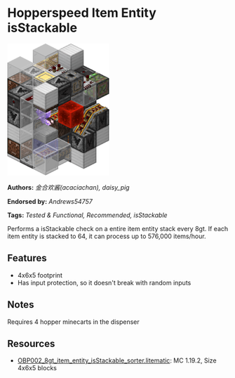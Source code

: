 # Hopperspeed Item Entity isStackable
<img alt="isStackable_simple.png" src="images/isStackable_simple.png?raw=1" height="300px">

**Authors:** *金合欢酱(acaciachan), daisy_pig*

**Endorsed by:** *Andrews54757*

**Tags:** *Tested & Functional, Recommended, isStackable*

Performs a isStackable check on a entire item entity stack every 8gt. If each item entity is stacked to 64, it can process up to 576,000 items/hour.

## Features
- 4x6x5 footprint
- Has input protection, so it doesn't break with random inputs

## Notes
Requires 4 hopper minecarts in the dispenser

## Resources
- [OBP002_8gt_item_entity_isStackable_sorter.litematic](attachments/OBP002_8gt_item_entity_isStackable_sorter.litematic): MC 1.19.2, Size 4x6x5 blocks
